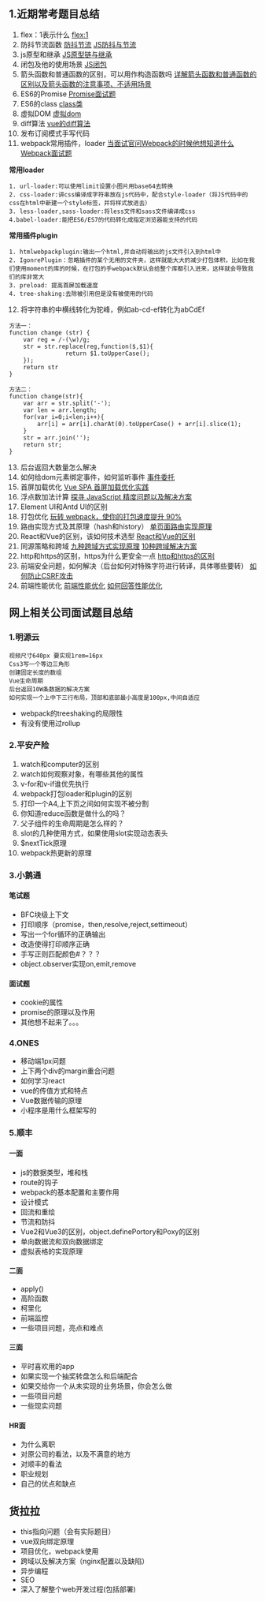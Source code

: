 ## 1.近期常考题目总结
1. flex：1表示什么
[flex:1](https://www.cnblogs.com/LangZ-/p/12703858.html)
2. 防抖节流函数
[防抖节流](https://juejin.cn/post/6844903669389885453)
[JS防抖与节流](https://juejin.cn/post/6844903795420299278)
3. js原型和继承
[JS原型链与继承](https://juejin.cn/post/6844903475021627400)
4. 闭包及他的使用场景
[JS闭包](https://juejin.cn/post/6844903858636849159)
5. 箭头函数和普通函数的区别，可以用作构造函数吗
[详解箭头函数和普通函数的区别以及箭头函数的注意事项、不适用场景](https://juejin.cn/post/6844903801799835655)
6. ES6的Promise
[Promise面试题](https://juejin.cn/post/6844904077537574919)
7. ES6的class
[class类](https://es6.ruanyifeng.com/#docs/class)
8. 虚拟DOM
[虚拟dom](https://juejin.cn/post/6844903806132568072)
9. diff算法
[vue的diff算法](https://juejin.cn/post/6844903607913938951)
10. 发布订阅模式手写代码
11. webpack常用插件，loader
[当面试官问Webpack的时候他想知道什么](https://juejin.cn/post/6943468761575849992)
[Webpack面试题](https://juejin.cn/post/6844904094281236487)

**常用loader**

	1. url-loader:可以使用limit设置小图片用base64去转换
	2. css-loader:讲css编译成字符串放在js代码中，配合style-loader（将JS代码中的css在html中新建一个style标签，并将样式放进去）
	3. less-loader,sass-loader:将less文件和sass文件编译成css
	4.babel-loader:能把ES6/ES7的代码转化成指定浏览器能支持的代码
	
**常用插件plugin**

	1. htmlwebpackplugin:输出一个html,并自动将输出的js文件引入到html中
	2. IgonrePlugin：忽略插件的某个无用的文件夹，这样就能大大的减少打包体积，比如在我们使用moment的库的时候，在打包的手webpack默认会给整个库都引入进来，这样就会导致我们的库非常大
	3. preload: 提高首屏加载速度
	4. tree-shaking:去除被引用但是没有被使用的代码
12. 将字符串的中横线转化为驼峰，例如ab-cd-ef转化为abCdEf
```
方法一：
function change (str) {
	var reg = /-(\w)/g;
	str = str.replace(reg,function($,$1){
				return $1.toUpperCase();
	}); 
	return str
}

方法二：
function change(str){
	var arr = str.split('-');
	var len = arr.length;
	for(var i=0;i<len;i++){
		arr[i] = arr[i].charAt(0).toUpperCase() + arr[i].slice(1);
	}
	str = arr.join('');
	return str;
}
```
13. 后台返回大数量怎么解决
14. 如何给dom元素绑定事件，如何监听事件
[事件委托](https://juejin.cn/post/6844904097372438542)
15. 首屏加载优化
[Vue SPA 首屏加载优化实践](https://juejin.cn/post/6844903519993118734)
16. 浮点数加法计算
[探寻 JavaScript 精度问题以及解决方案](https://juejin.cn/post/6844903687010123790)
17. Element UI和Antd UI的区别
18. 打包优化
[玩转 webpack，使你的打包速度提升 90%](https://juejin.cn/post/6844904071736852487)
19. 路由实现方式及其原理（hash和history）
[单页面路由实现原理](https://juejin.cn/post/6844903600913645582)
20. React和Vue的区别，该如何技术选型
[React和Vue的区别](https://juejin.cn/post/6844904040564785159)
21. 同源策略和跨域
[九种跨域方式实现原理](https://juejin.cn/post/6844903767226351623)
[10种跨域解决方案](https://juejin.cn/post/6844904126246027278)
22. http和https的区别，https为什么更安全一点
[http和https的区别](https://www.mahaixiang.cn/internet/1233.html)
23. 前端安全问题，如何解决（后台如何对特殊字符进行转译，具体哪些要转）
[如何防止CSRF攻击](https://juejin.cn/post/6844903689702866952)
24. 前端性能优化
[前端性能优化](https://juejin.cn/post/6892994632968306702)
[如何回答性能优化](https://juejin.cn/post/6844903569154375693)


## 网上相关公司面试题目总结
### 1.明源云
	视频尺寸640px 要实现1rem=16px
	Css3写一个等边三角形
	创建固定长度的数组
	Vue生命周期
	后台返回10W条数据的解决方案
	如何实现一个上中下三行布局，顶部和底部最小高度是100px,中间自适应
- webpack的treeshaking的局限性
- 有没有使用过rollup

### 2.平安产险
1. watch和computer的区别
1. watch如何观察对象，有哪些其他的属性
1. v-for和v-if谁优先执行
1. webpack打包loader和plugin的区别
1. 打印一个A4,上下页之间如何实现不被分割
1. 你知道reduce函数是做什么的吗？
1. 父子组件的生命周期是怎么样的？
1. slot的几种使用方式，如果使用slot实现动态表头
2. $nextTick原理
3. webpack热更新的原理

### 3.小鹅通
#### 笔试题
- BFC块级上下文
- 打印顺序（promise，then,resolve,reject,settimeout）
- 写出一个for循环的正确输出
- 改造使得打印顺序正确
- 手写正则匹配颜色#？？？
- object.observer实现on,emit,remove
#### 面试题
- cookie的属性
- promise的原理以及作用
- 其他想不起来了。。。

### 4.ONES
- 移动端1px问题
- 上下两个div的margin重合问题
- 如何学习react
- vue的传值方式和特点
- Vue数据传输的原理
- 小程序是用什么框架写的

### 5.顺丰
#### 一面
- js的数据类型，堆和栈
- route的钩子
- webpack的基本配置和主要作用
- 设计模式
- 回流和重绘
- 节流和防抖
- Vue2和Vue3的区别，object.definePortory和Poxy的区别
- 单向数据流和双向数据绑定
- 虚拟表格的实现原理
#### 二面
- apply()
- 高阶函数
- 柯里化
- 前端监控
- 一些项目问题，亮点和难点
#### 三面

- 平时喜欢用的app
- 如果实现一个抽奖转盘怎么和后端配合
- 如果交给你一个从未实现的业务场景，你会怎么做
- 一些项目问题
- 一些现实问题
#### HR面
- 为什么离职
- 对原公司的看法，以及不满意的地方
- 对顺丰的看法
- 职业规划
- 自己的优点和缺点

## 货拉拉
- this指向问题（会有实际题目）
- vue双向绑定原理
- 项目优化，webpack使用
- 跨域以及解决方案（nginx配置以及缺陷）
- 异步编程
- SEO
- 深入了解整个web开发过程(包括部署)